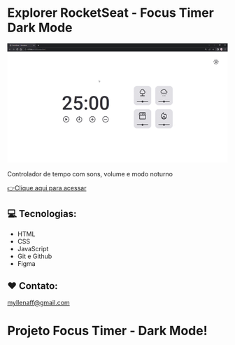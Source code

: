 # Explorer RocketSeat - Focus Timer Dark Mode

![preview](.github/preview.gif)


Controlador de tempo com sons, volume e modo noturno

[👉Clique aqui para acessar](https://myllenaff.github.io/FocusTimer_DarkMode/)

## 💻 Tecnologias:

- HTML
- CSS
- JavaScript
- Git e Github
- Figma

## ❤ Contato:

myllenaff@gmail.com
# Projeto Focus Timer - Dark Mode!